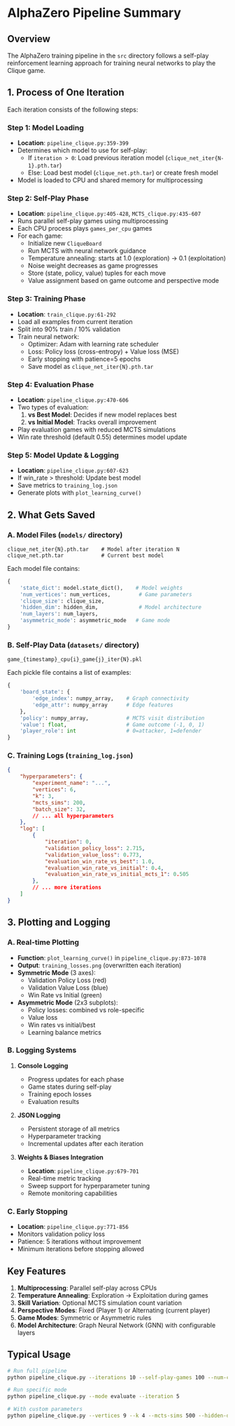 # AlphaZero Pipeline Summary

## Overview
The AlphaZero training pipeline in the `src` directory follows a self-play reinforcement learning approach for training neural networks to play the Clique game.

## 1. Process of One Iteration

Each iteration consists of the following steps:

### Step 1: Model Loading
- **Location**: `pipeline_clique.py:359-399`
- Determines which model to use for self-play:
  - If `iteration > 0`: Load previous iteration model (`clique_net_iter{N-1}.pth.tar`)
  - Else: Load best model (`clique_net.pth.tar`) or create fresh model
- Model is loaded to CPU and shared memory for multiprocessing

### Step 2: Self-Play Phase
- **Location**: `pipeline_clique.py:405-428`, `MCTS_clique.py:435-607`
- Runs parallel self-play games using multiprocessing
- Each CPU process plays `games_per_cpu` games
- For each game:
  - Initialize new `CliqueBoard`
  - Run MCTS with neural network guidance
  - Temperature annealing: starts at 1.0 (exploration) → 0.1 (exploitation)
  - Noise weight decreases as game progresses
  - Store (state, policy, value) tuples for each move
  - Value assignment based on game outcome and perspective mode

### Step 3: Training Phase
- **Location**: `train_clique.py:61-292`
- Load all examples from current iteration
- Split into 90% train / 10% validation
- Train neural network:
  - Optimizer: Adam with learning rate scheduler
  - Loss: Policy loss (cross-entropy) + Value loss (MSE)
  - Early stopping with patience=5 epochs
  - Save model as `clique_net_iter{N}.pth.tar`

### Step 4: Evaluation Phase
- **Location**: `pipeline_clique.py:470-606`
- Two types of evaluation:
  1. **vs Best Model**: Decides if new model replaces best
  2. **vs Initial Model**: Tracks overall improvement
- Play evaluation games with reduced MCTS simulations
- Win rate threshold (default 0.55) determines model update

### Step 5: Model Update & Logging
- **Location**: `pipeline_clique.py:607-623`
- If win_rate > threshold: Update best model
- Save metrics to `training_log.json`
- Generate plots with `plot_learning_curve()`

## 2. What Gets Saved

### A. Model Files (`models/` directory)
```
clique_net_iter{N}.pth.tar    # Model after iteration N
clique_net.pth.tar            # Current best model
```

Each model file contains:
```python
{
    'state_dict': model.state_dict(),    # Model weights
    'num_vertices': num_vertices,         # Game parameters
    'clique_size': clique_size,
    'hidden_dim': hidden_dim,             # Model architecture
    'num_layers': num_layers,
    'asymmetric_mode': asymmetric_mode   # Game mode
}
```

### B. Self-Play Data (`datasets/` directory)
```
game_{timestamp}_cpu{i}_game{j}_iter{N}.pkl
```

Each pickle file contains a list of examples:
```python
{
    'board_state': {
        'edge_index': numpy_array,    # Graph connectivity
        'edge_attr': numpy_array      # Edge features
    },
    'policy': numpy_array,            # MCTS visit distribution
    'value': float,                   # Game outcome (-1, 0, 1)
    'player_role': int                # 0=attacker, 1=defender
}
```

### C. Training Logs (`training_log.json`)
```json
{
    "hyperparameters": {
        "experiment_name": "...",
        "vertices": 6,
        "k": 3,
        "mcts_sims": 200,
        "batch_size": 32,
        // ... all hyperparameters
    },
    "log": [
        {
            "iteration": 0,
            "validation_policy_loss": 2.715,
            "validation_value_loss": 0.773,
            "evaluation_win_rate_vs_best": 1.0,
            "evaluation_win_rate_vs_initial": 0.4,
            "evaluation_win_rate_vs_initial_mcts_1": 0.505
        },
        // ... more iterations
    ]
}
```

## 3. Plotting and Logging

### A. Real-time Plotting
- **Function**: `plot_learning_curve()` in `pipeline_clique.py:873-1078`
- **Output**: `training_losses.png` (overwritten each iteration)
- **Symmetric Mode** (3 axes):
  - Validation Policy Loss (red)
  - Validation Value Loss (blue)
  - Win Rate vs Initial (green)
- **Asymmetric Mode** (2x3 subplots):
  - Policy losses: combined vs role-specific
  - Value loss
  - Win rates vs initial/best
  - Learning balance metrics

### B. Logging Systems

1. **Console Logging**
   - Progress updates for each phase
   - Game states during self-play
   - Training epoch losses
   - Evaluation results

2. **JSON Logging**
   - Persistent storage of all metrics
   - Hyperparameter tracking
   - Incremental updates after each iteration

3. **Weights & Biases Integration**
   - **Location**: `pipeline_clique.py:679-701`
   - Real-time metric tracking
   - Sweep support for hyperparameter tuning
   - Remote monitoring capabilities

### C. Early Stopping
- **Location**: `pipeline_clique.py:771-856`
- Monitors validation policy loss
- Patience: 5 iterations without improvement
- Minimum iterations before stopping allowed

## Key Features

1. **Multiprocessing**: Parallel self-play across CPUs
2. **Temperature Annealing**: Exploration → Exploitation during games
3. **Skill Variation**: Optional MCTS simulation count variation
4. **Perspective Modes**: Fixed (Player 1) or Alternating (current player)
5. **Game Modes**: Symmetric or Asymmetric rules
6. **Model Architecture**: Graph Neural Network (GNN) with configurable layers

## Typical Usage

```bash
# Run full pipeline
python pipeline_clique.py --iterations 10 --self-play-games 100 --num-cpus 4

# Run specific mode
python pipeline_clique.py --mode evaluate --iteration 5

# With custom parameters
python pipeline_clique.py --vertices 9 --k 4 --mcts-sims 500 --hidden-dim 128
```